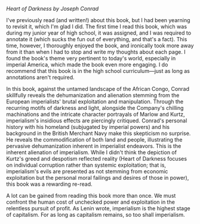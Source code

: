*Heart of Darkness by Joseph Conrad*

I've previously read (and written!) about this book, but I had been yearning to revisit it, which I'm glad I did. The first time I read this book, which was during my junior year of high school, it was assigned, and I was required to annotate it (which sucks the fun out of everything, and that's a fact). This time, however, I thoroughly enjoyed the book, and ironically took more away from it than when I had to stop and write my thoughts about each page. I found the book's theme very pertinent to today's world, especially in imperial America, which made the book even more engaging. I do recommend that this book is in the high school curriculum—just as long as annotations aren't required.

In this book, against the untamed landscape of the African Congo, Conrad skillfully reveals the dehumanization and alienation stemming from the European imperialists' brutal exploitation and manipulation. Through the recurring motifs of darkness and light, alongside the Company's chilling machinations and the intricate character portrayals of Marlow and Kurtz, imperialism's insidious effects are piercingly critiqued. Conrad's personal history with his homeland (subjugated by imperial powers) and his background in the British Merchant Navy make this skepticism no surprise. He reveals the commodification of both land and people, illustrating the pervasive dehumanization inherent in imperialist endeavors. This is the inherent alienation of imperialism. While I didn't think the depiction of Kurtz's greed and despotism reflected reality (Heart of Darkness focuses on individual corruption rather than systemic exploitation; that is, imperialism's evils are presented as not stemming from economic exploitation but the personal moral failings and desires of those in power), this book was a rewarding re-read. 

A lot can be gained from reading this book more than once. We must confront the human cost of unchecked power and exploitation in the relentless pursuit of profit. As Lenin wrote, imperialism is the highest stage of capitalism. For as long as capitalism remains, so too shall imperialism.
